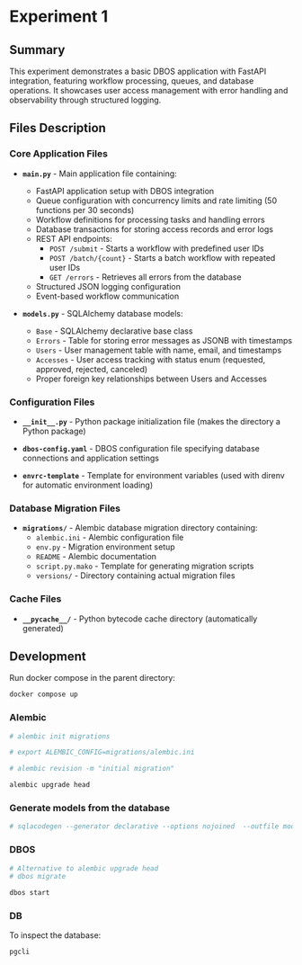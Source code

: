 # Experiment 1

## Summary

This experiment demonstrates a basic DBOS application with FastAPI integration, featuring workflow processing, queues, and database operations. It showcases user access management with error handling and observability through structured logging.

## Files Description

### Core Application Files

- **`main.py`** - Main application file containing:
  - FastAPI application setup with DBOS integration
  - Queue configuration with concurrency limits and rate limiting (50 functions per 30 seconds)
  - Workflow definitions for processing tasks and handling errors
  - Database transactions for storing access records and error logs
  - REST API endpoints:
    - `POST /submit` - Starts a workflow with predefined user IDs
    - `POST /batch/{count}` - Starts a batch workflow with repeated user IDs
    - `GET /errors` - Retrieves all errors from the database
  - Structured JSON logging configuration
  - Event-based workflow communication

- **`models.py`** - SQLAlchemy database models:
  - `Base` - SQLAlchemy declarative base class
  - `Errors` - Table for storing error messages as JSONB with timestamps
  - `Users` - User management table with name, email, and timestamps
  - `Accesses` - User access tracking with status enum (requested, approved, rejected, canceled)
  - Proper foreign key relationships between Users and Accesses

### Configuration Files

- **`__init__.py`** - Python package initialization file (makes the directory a Python package)

- **`dbos-config.yaml`** - DBOS configuration file specifying database connections and application settings

- **`envrc-template`** - Template for environment variables (used with direnv for automatic environment loading)

### Database Migration Files

- **`migrations/`** - Alembic database migration directory containing:
  - `alembic.ini` - Alembic configuration file
  - `env.py` - Migration environment setup
  - `README` - Alembic documentation
  - `script.py.mako` - Template for generating migration scripts
  - `versions/` - Directory containing actual migration files

### Cache Files

- **`__pycache__/`** - Python bytecode cache directory (automatically generated)

## Development

Run docker compose in the parent directory:

```bash
docker compose up
```

### Alembic

```bash
# alembic init migrations

# export ALEMBIC_CONFIG=migrations/alembic.ini

# alembic revision -m "initial migration"

alembic upgrade head

```

### Generate models from the database

```bash
# sqlacodegen --generator declarative --options nojoined  --outfile models.py $POSTGRES_URL
```

### DBOS

```bash
# Alternative to alembic upgrade head
# dbos migrate

dbos start
```

### DB

To inspect the database:

```bash
pgcli
```
